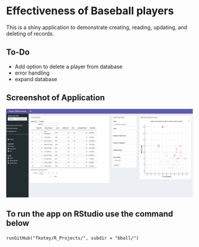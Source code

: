 Effectiveness of Baseball players
================

This is a shiny application to demonstrate creating, reading, updating, and deleting of records.

To-Do
-----

-   Add option to delete a player from database
-   error handling
-   expand database

Screenshot of Application
-------------------------

![](img/img01.png)

To run the app on RStudio use the command below
-----------------------------------------------

`runGitHub("fkotey/R_Projects/", subdir = "bball/")`
